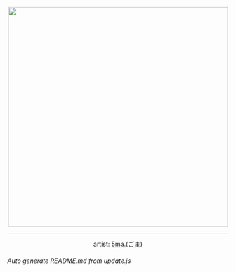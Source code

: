 
<p align="center">
  <img width="500" src="https://nekos.best/api/v2/neko/0762.png">
  <hr/>
  <center>
    artist: <a href="https://www.pixiv.net/en/artworks/96217590">5ma.(ごま)</a>
  </center>
</p>


###### Auto generate README.md from update.js

